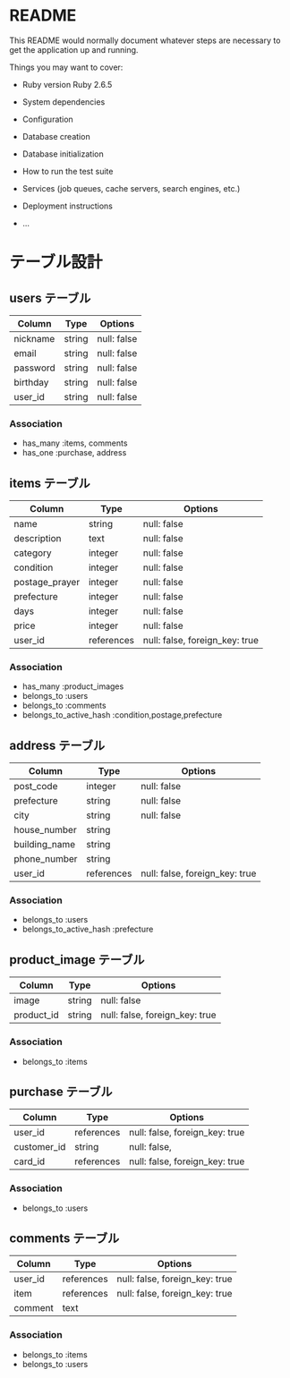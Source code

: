 # README

This README would normally document whatever steps are necessary to get the
application up and running.

Things you may want to cover:

* Ruby version
  Ruby 2.6.5
* System dependencies

* Configuration

* Database creation

* Database initialization

* How to run the test suite

* Services (job queues, cache servers, search engines, etc.)

* Deployment instructions

* ...

# テーブル設計

## users テーブル

| Column   | Type   | Options     |
| -------- | ------ | ----------- |
| nickname | string | null: false |
| email    | string | null: false |
| password | string | null: false |
| birthday | string | null: false |
| user_id  | string | null: false |

### Association

- has_many :items, comments
- has_one  :purchase, address

## items テーブル

| Column         | Type       | Options                       |
| -------------- | ---------- | ----------------------------- |
| name           | string     | null: false                   |
| description    | text       | null: false                   |
| category       | integer    | null: false                   |
| condition      | integer    | null: false                   |
| postage_prayer | integer    | null: false                   |
| prefecture     | integer    | null: false                   |
| days           | integer    | null: false                   |
| price          | integer    | null: false                   |
| user_id        | references | null: false, foreign_key: true|

### Association

- has_many   :product_images
- belongs_to :users
- belongs_to :comments
- belongs_to_active_hash :condition,postage,prefecture

## address テーブル

| Column        | Type       | Options                        |
| ------------- | ---------- | ------------------------------ |
| post_code     | integer    | null: false                    |
| prefecture    | string     | null: false                    |
| city          | string     | null: false                    |
| house_number  | string     |                                |
| building_name | string     |                                |
| phone_number  | string     |                                |
| user_id       | references | null: false, foreign_key: true |

### Association

- belongs_to :users
- belongs_to_active_hash :prefecture

## product_image テーブル

| Column     | Type       | Options                        |
| ---------- | ---------- | ------------------------------ |
| image      | string     | null: false                    |
| product_id | string     | null: false, foreign_key: true |

### Association

- belongs_to :items

## purchase テーブル

| Column      | Type       | Options                        |
| ----------- | ---------- | ------------------------------ |
| user_id     | references | null: false, foreign_key: true |
| customer_id | string     | null: false,                   |
| card_id     | references | null: false, foreign_key: true |

### Association

- belongs_to :users

## comments テーブル

| Column     | Type       | Options                        |
| ---------- | ---------- | ------------------------------ |
| user_id    | references | null: false, foreign_key: true |
| item       | references | null: false, foreign_key: true |
| comment    | text       |                                |


### Association

- belongs_to :items
- belongs_to :users

